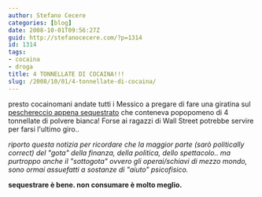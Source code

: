 ```yaml
---
author: Stefano Cecere
categories: [blog]
date: 2008-10-01T09:56:27Z
guid: http://stefanocecere.com/?p=1314
id: 1314
tags:
- cocaina
- droga
title: 4 TONNELLATE DI COCAINA!!!
slug: /2008/10/01/4-tonnellate-di-cocaina/
---
```


presto cocainomani andate tutti i Messico a pregare di fare una giratina sul [peschereccio appena sequestrato](http://www.ansa.it/site/notizie/awnplus/topnews/news/2008-09-30_130234140.html) che conteneva popopomeno di 4 tonnellate di polvere bianca! Forse ai ragazzi di Wall Street potrebbe servire per farsi l'ultimo giro..

_riporto questa notizia per ricordare che la maggior parte (sarò politically correct) del "gota" della finanza, della politica, dello spettacolo.. ma purtroppo anche il "sottogota" ovvero gli operai/schiavi di mezzo mondo, sono ormai assuefatti a sostanze di "aiuto" psicofisico._

**sequestrare è bene. non consumare è molto meglio.**